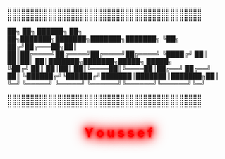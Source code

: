 
⣿⣿⣿⣿⣿⣿⣿⣿⣿⣿⣿⣿⣿⣿⣿⣿⣿⣿⣿⣿⣿⣿⣿⣿⣿⣿⣿⣿⣿⣿⣿⣿⣿⣿⣿⣿⣿⣿⣿⣿⣿⣿⣿
⣿⣿⣿⣿⣿⣿⣿⣿⣿⣿⣿⣿⣿⣿⣿⣿⣿⣿⣿⣿⣿⣿⣿⣿⣿⣿⣿⣿⣿⣿⣿⣿⣿⣿⣿⣿⣿⣿⣿⣿⣿⣿⣿

██╗   ██╗ ██████╗ ██╗   ██╗███████╗███████╗███████╗███████╗
╚██╗ ██╔╝██╔═══██╗██║   ██║██╔════╝██╔════╝██╔════╝██╔════╝
 ╚████╔╝ ██║   ██║██║   ██║███████╗███████╗█████╗  █████╗  
  ╚██╔╝  ██║   ██║██║   ██║╚════██║╚════██║██╔══╝  ██╔══╝  
   ██║   ╚██████╔╝╚██████╔╝███████║███████║███████╗██║     
   ╚═╝    ╚═════╝  ╚═════╝ ╚══════╝╚══════╝╚══════╝╚═╝     

⣿⣿⣿⣿⣿⣿⣿⣿⣿⣿⣿⣿⣿⣿⣿⣿⣿⣿⣿⣿⣿⣿⣿⣿⣿⣿⣿⣿⣿⣿⣿⣿⣿⣿⣿⣿⣿⣿⣿⣿⣿⣿⣿
⣿⣿⣿⣿⣿⣿⣿⣿⣿⣿⣿⣿⣿⣿⣿⣿⣿⣿⣿⣿⣿⣿⣿⣿⣿⣿⣿⣿⣿⣿⣿⣿⣿⣿⣿⣿⣿⣿⣿⣿⣿⣿⣿
<div align="center">
  <h1 style="color:#f00;text-shadow: 0 0 5px #f00, 0 0 10px #f00, 0 0 15px #f00, 0 0 20px #f00, 0 0 25px #f00, 0 0 30px #f00, 0 0 35px #f00;">
    <span style="animation: glow 1s ease-in-out infinite alternate;">Y</span>
    <span style="animation: glow 1.1s ease-in-out infinite alternate;">o</span>
    <span style="animation: glow 1.2s ease-in-out infinite alternate;">u</span>
    <span style="animation: glow 1.3s ease-in-out infinite alternate;">s</span>
    <span style="animation: glow 1.4s ease-in-out infinite alternate;">s</span>
    <span style="animation: glow 1.5s ease-in-out infinite alternate;">e</span>
    <span style="animation: glow 1.6s ease-in-out infinite alternate;">f</span>
  </h1>
</div>
<!--
**imlYoussef/imlYoussef** is a ✨ _special_ ✨ repository because its `README.md` (this file) appears on your GitHub profile.

Here are some ideas to get you started:

- 🔭 I’m currently working on ...
- 🌱 I’m currently learning ...
- 👯 I’m looking to collaborate on ...
- 🤔 I’m looking for help with ...
- 💬 Ask me about ...
- 📫 How to reach me: ...
- 😄 Pronouns: ...
- ⚡ Fun fact: ...
-->
